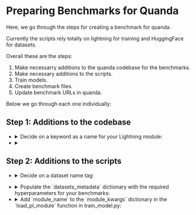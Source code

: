 # Preparing Benchmarks for Quanda
Here, we go through the steps for creating a benchmark for quanda.

Currently the scripts rely totally on lightning for training and HuggingFace for datasets.

Overall these are the steps:

1. Make necessarry additions to the quanda codebase for the benchmarks.
2. Make necessary additions to the scripts.
3. Train models.
4. Create benchmark files.
5. Update benchmark URLs in quanda.

Below we go through each one individually:

## Step 1: Additions to the codebase

- <details><summary>Decide on a keyword as a name for your Lightning module:</summary> This module will include all details about the model architecture and the training process. It is also possible to use one of the already existing modules, but the current modules are named after the datasets they were designed for. In the rest of the document, this keyword will be referred to as `module_name` </details>
- <details><summary></summary></details>

## Step 2: Additions to the scripts


- <details><summary>Decide on a dataset name tag:</summary>

  This is a keyword which will be used internally and as the name of the directory for HF caching. In the rest of this documents, this keyword will be referred to as `ds_name`.</details>

- <details><summary>Populate the `datasets_metadata` dictionary with the required hyperparameters for your benchmarks:</summary>
  These are currently:
  * `hf_tag`: The name used to download the dataset from HuggingFace.
  * `validation_size`: Number of datapoints from test split to use as validation set.
  * `test_split_name`: The name of the test split for huggingface. Probably "test" or "val".
  * `num_classes`: Number of classes in the dataset.
  * `shortcut_cls`: The class to use as shortcut class in `ShorcutDetection` benchmark.
  * `shortcut_probability`: Probability of shortcutting to use with `ShortcutDetection` benchmark.
  * `num_groups`: The number of superclasses to use in `SublabelDetection` benchmark.
  * `mislabeling_probability`: Probabilty of mislabeling to use with `MislabelingDetection` benchmark.
  * `adversarial_cls`: The class to assign adversarial images to, while using `MixedDatasets` benchmark.
  * `adversarial_dir_url`: URL to the adversarial image directory with the correct filename.

  The final 6 items are optional and can be set to None if the corresponding benchmarks are not of interest.
  </details>
- <details><summary>Add `module_name` to the `module_kwargs` dictionary in the `load_pl_module` function in train_model.py: </summary> 
  The value associated to the key `module_name` should be a dictionary containing the training hyperparameters that you want to control during the training phase. This dictionary will be used to initialize the Lightning module that was coded in step 1. If you are adding new hyperparameters to be passed here, you should get the value using argparse and change the script accordingly.</details>